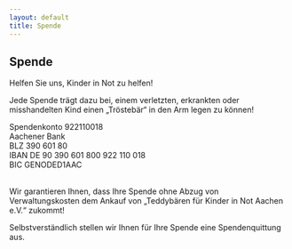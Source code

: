 ```yaml
---
layout: default
title: Spende
---
```


## Spende

Helfen Sie uns, Kinder in Not zu helfen! 

Jede Spende trägt dazu bei, einem verletzten, erkrankten oder misshandelten Kind einen „Tröstebär“ in den Arm legen zu können! 

Spendenkonto 922110018<br/>
Aachener Bank<br/>
BLZ 390 601 80<br/>
IBAN DE 90 390 601 800 922 110 018<br/>
BIC GENODED1AAC<br/>
<br/>

Wir garantieren Ihnen, dass Ihre Spende ohne Abzug von Verwaltungskosten dem Ankauf von „Teddybären für Kinder in Not Aachen e.V.“ zukommt! 

Selbstverständlich stellen wir Ihnen für Ihre Spende eine Spendenquittung aus.
